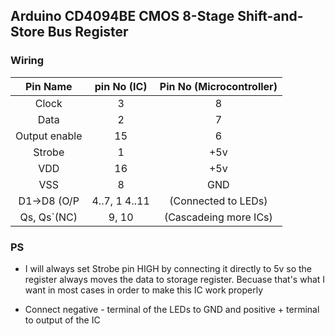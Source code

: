 ## Arduino CD4094BE CMOS 8-Stage Shift-and-Store Bus Register

  ### Wiring
  | Pin Name |     pin No (IC)  |  Pin No (Microcontroller)  |
  | :------------: | :------------: | :------------: |
  | Clock | 3 | 8 |
  | Data| 2 | 7 |
  | Output enable | 15 | 6 |
  | Strobe | 1 | +5v |
  | VDD |16| +5v |
  | VSS | 8 | GND |
  | D1->D8 (O/P | 4..7, 1 4..11  | (Connected to LEDs) |
  | Qs, Qs`(NC) | 9, 10 | (Cascadeing more ICs) |
  
 ### PS
  - I will always set Strobe pin HIGH by connecting it 
   directly to 5v so the register always moves
   the data to storage register. Becuase that's 
   what I want in most cases in order to make this
   IC work properly
   
  - Connect negative - terminal of the LEDs to GND
   and positive + terminal to output of the IC
